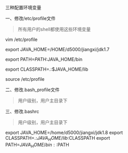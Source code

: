 三种配置环境变量

一、修改/etc/profile文件

> 所有用户的shell都使用这些环境变量

vim /etc/profile

export JAVA_HOME=/HOME/d5000/jiangxi/jdk1.7

export PATH=$PATH:$JAVA_HOME/bin

export CLASSPATH=.:$JAVA_HOME/lib

source /etc/profile

二、修改.bash_profile文件

> 用户级别，用户主目录下

三、修改.bashrc

> 用户级别，用户主目录下





export JAVA_HOME=/home/d5000/jiangxi/jdk1.8
export CLASSPATH=.:$JAVA_HOME/lib:$CLASSPATH
export PATH=${JAVA_HOME}/bin::$PATH